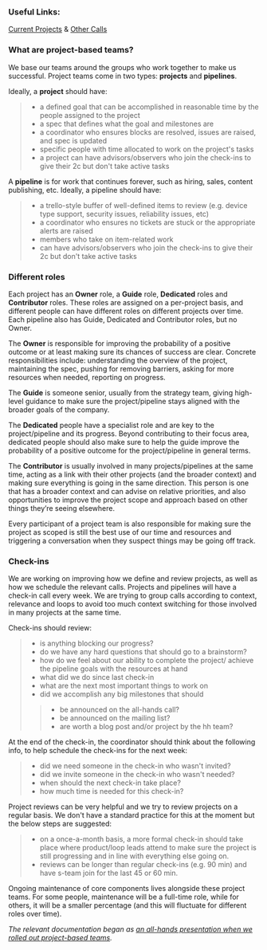 ### Useful Links:
[Current Projects](https://docs.google.com/spreadsheets/d/1m1Ln8lfcMaUngbEsaQdbz1Dtts4e8HBj9XsMqBwTeXM/edit#gid=110615447) & [Other Calls](https://docs.google.com/spreadsheets/d/1m1Ln8lfcMaUngbEsaQdbz1Dtts4e8HBj9XsMqBwTeXM/edit#gid=180453935)

### What are project-based teams?
We base our teams around the groups who work together to make us successful. Project teams come in two types: **projects** and **pipelines**.

Ideally, a **project** should have:
> * a defined goal that can be accomplished in reasonable time by the people assigned to the project
> * a spec that defines what the goal and milestones are
> * a coordinator who ensures blocks are resolved, issues are raised, and spec is updated
> * specific people with time allocated to work on the project's tasks
> * a project can have advisors/observers who join the check-ins to give their 2c but don't take active tasks

A **pipeline** is for work that continues forever, such as hiring, sales, content publishing, etc. Ideally, a pipeline should have: 
> * a trello-style buffer of well-defined items to review (e.g. device type support, security issues, reliability issues, etc)
> * a coordinator who ensures no tickets are stuck or the appropriate alerts are raised
> * members who take on item-related work
> * can have advisors/observers who join the check-ins to give their 2c but don't take active tasks

### **Different roles**
Each project has an **Owner** role, a **Guide** role, **Dedicated** roles and **Contributor** roles. These roles are assigned on a per-project basis, and different people can have different roles on different projects over time. Each pipeline also has Guide, Dedicated and Contributor roles, but no Owner.

The **Owner** is responsible for improving the probability of a positive outcome or at least making sure its chances of success are clear. Concrete responsibilities include: understanding the overview of the project, maintaining the spec, pushing for removing barriers, asking for more resources when needed, reporting on progress.

The **Guide** is someone senior, usually from the strategy team, giving high-level guidance to make sure the project/pipeline stays aligned with the broader goals of the company.

The **Dedicated** people have a specialist role and are key to the project/pipeline and its progress. Beyond contributing to their focus area, dedicated people should also make sure to help the guide improve the probability of a positive outcome for the project/pipeline in general terms.

The **Contributor** is usually involved in many projects/pipelines at the same time, acting as a link with their other projects (and the broader context) and making sure everything is going in the same direction. This person is one that has a broader context and can advise on relative priorities, and also opportunities to improve the project scope and approach based on other things they’re seeing elsewhere.

Every participant of a project team is also responsible for making sure the project as scoped is still the best use of our time and resources and triggering a conversation when they suspect things may be going off track.

### **Check-ins**
We are working on improving how we define and review projects, as well as how we schedule the relevant calls. Projects and pipelines will have a check-in call every week. We are trying to group calls according to context, relevance and loops to avoid too much context switching for those involved in many projects at the same time.

Check-ins should review:
> * is anything blocking our progress?
> * do we have any hard questions that should go to a brainstorm?
> * how do we feel about our ability to complete the project/ achieve the pipeline goals with the resources at hand
> * what did we do since last check-in
> * what are the next most important things to work on
> * did we accomplish any big milestones that should
> > * be announced on the all-hands call?
> > * be announced on the mailing list?
> > * are worth a blog post and/or project by the hh team?

At the end of the check-in, the coordinator should think about the following info, to help schedule the check-ins for the next week:
> * did we need someone in the check-in who wasn't invited?
> * did we invite someone in the check-in who wasn't needed?
> * when should the next check-in take place?
> * how much time is needed for this check-in?

Project reviews can be very helpful and we try to review projects on a regular basis. We don't have a standard practice for this at the moment but the below steps are suggested:
> * on a once-a-month basis, a more formal check-in should take place where product/loop leads attend to make sure the project is still progressing and in line with everything else going on.
> * reviews can be longer than regular check-ins (e.g. 90 min) and have s-team join for the last 45 or 60 min.

Ongoing maintenance of core components lives alongside these project teams. For some people, maintenance will be a full-time role, while for others, it will be a smaller percentage (and this will fluctuate for different roles over time).

*The relevant documentation began as [an all-hands presentation when we rolled out project-based teams](https://github.com/resin-io/hq/wiki/All-hands-presentations#thu-feb-15-2018-project-based-teams).*